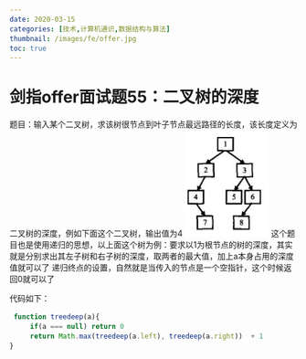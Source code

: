 ```yaml
---
date: 2020-03-15
categories: [技术,计算机通识,数据结构与算法]
thumbnail: /images/fe/offer.jpg
toc: true
---
```


# 剑指offer面试题55：二叉树的深度
<!--more-->
题目：输入某个二叉树，求该树很节点到叶子节点最远路径的长度，该长度定义为二叉树的深度，例如下面这个二叉树，输出值为4
![](/images/assets/20200226173822311.png)
这个题目也是使用递归的思想，以上面这个树为例：要求以1为根节点的树的深度，其实就是分别求出其左子树和右子树的深度，取两者的最大值，加上a本身占用的深度值就可以了
递归终点的设置，自然就是当传入的节点是一个空指针，这个时候返回0就可以了


代码如下：

```javascript
 function treedeep(a){
     if(a === null) return 0
     return Math.max(treedeep(a.left), treedeep(a.right))  + 1
}
```
